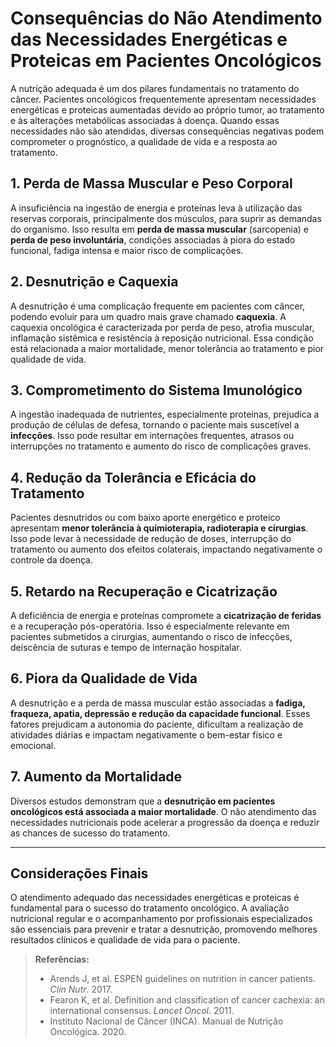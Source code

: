 
# Consequências do Não Atendimento das Necessidades Energéticas e Proteicas em Pacientes Oncológicos

A nutrição adequada é um dos pilares fundamentais no tratamento do câncer. Pacientes oncológicos frequentemente apresentam necessidades energéticas e proteicas aumentadas devido ao próprio tumor, ao tratamento e às alterações metabólicas associadas à doença. Quando essas necessidades não são atendidas, diversas consequências negativas podem comprometer o prognóstico, a qualidade de vida e a resposta ao tratamento.

## 1. Perda de Massa Muscular e Peso Corporal

A insuficiência na ingestão de energia e proteínas leva à utilização das reservas corporais, principalmente dos músculos, para suprir as demandas do organismo. Isso resulta em **perda de massa muscular** (sarcopenia) e **perda de peso involuntária**, condições associadas à piora do estado funcional, fadiga intensa e maior risco de complicações.

## 2. Desnutrição e Caquexia

A desnutrição é uma complicação frequente em pacientes com câncer, podendo evoluir para um quadro mais grave chamado **caquexia**. A caquexia oncológica é caracterizada por perda de peso, atrofia muscular, inflamação sistêmica e resistência à reposição nutricional. Essa condição está relacionada a maior mortalidade, menor tolerância ao tratamento e pior qualidade de vida.

## 3. Comprometimento do Sistema Imunológico

A ingestão inadequada de nutrientes, especialmente proteínas, prejudica a produção de células de defesa, tornando o paciente mais suscetível a **infecções**. Isso pode resultar em internações frequentes, atrasos ou interrupções no tratamento e aumento do risco de complicações graves.

## 4. Redução da Tolerância e Eficácia do Tratamento

Pacientes desnutridos ou com baixo aporte energético e proteico apresentam **menor tolerância à quimioterapia, radioterapia e cirurgias**. Isso pode levar à necessidade de redução de doses, interrupção do tratamento ou aumento dos efeitos colaterais, impactando negativamente o controle da doença.

## 5. Retardo na Recuperação e Cicatrização

A deficiência de energia e proteínas compromete a **cicatrização de feridas** e a recuperação pós-operatória. Isso é especialmente relevante em pacientes submetidos a cirurgias, aumentando o risco de infecções, deiscência de suturas e tempo de internação hospitalar.

## 6. Piora da Qualidade de Vida

A desnutrição e a perda de massa muscular estão associadas a **fadiga, fraqueza, apatia, depressão e redução da capacidade funcional**. Esses fatores prejudicam a autonomia do paciente, dificultam a realização de atividades diárias e impactam negativamente o bem-estar físico e emocional.

## 7. Aumento da Mortalidade

Diversos estudos demonstram que a **desnutrição em pacientes oncológicos está associada a maior mortalidade**. O não atendimento das necessidades nutricionais pode acelerar a progressão da doença e reduzir as chances de sucesso do tratamento.

---

## Considerações Finais

O atendimento adequado das necessidades energéticas e proteicas é fundamental para o sucesso do tratamento oncológico. A avaliação nutricional regular e o acompanhamento por profissionais especializados são essenciais para prevenir e tratar a desnutrição, promovendo melhores resultados clínicos e qualidade de vida para o paciente.

> **Referências:**
> - Arends J, et al. ESPEN guidelines on nutrition in cancer patients. *Clin Nutr*. 2017.
> - Fearon K, et al. Definition and classification of cancer cachexia: an international consensus. *Lancet Oncol*. 2011.
> - Instituto Nacional de Câncer (INCA). Manual de Nutrição Oncológica. 2020.
```
